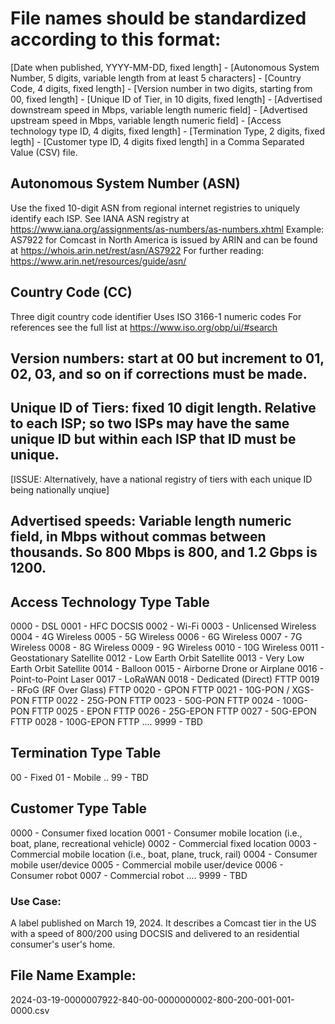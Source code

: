 # File names should be standardized according to this format:

[Date when published, YYYY-MM-DD, fixed length] - [Autonomous System Number, 5 digits, variable length from at least 5 characters] - 
[Country Code, 4 digits, fixed length] - [Version number in two digits, starting from 00, fixed length] - [Unique ID of Tier, in 10 digits, fixed length] - 
[Advertised downstream speed in Mbps, variable length numeric field] - [Advertised upstream speed in Mbps, variable length numeric field] - 
[Access technology type ID, 4 digits, fixed length] - [Termination Type, 2 digits, fixed legth] - [Customer type ID, 4 digits fixed length] in a 
Comma Separated Value (CSV) file.

## Autonomous System Number (ASN)
Use the fixed 10-digit ASN from regional internet registries to uniquely identify each ISP.
See IANA ASN registry at https://www.iana.org/assignments/as-numbers/as-numbers.xhtml
Example: AS7922 for Comcast in North America is issued by ARIN and can be found at https://whois.arin.net/rest/asn/AS7922
For further reading: https://www.arin.net/resources/guide/asn/

## Country Code (CC)
Three digit country code identifier
Uses ISO 3166-1 numeric codes
For references see the full list at https://www.iso.org/obp/ui/#search

## Version numbers: start at 00 but increment to 01, 02, 03, and so on if corrections must be made. 

## Unique ID of Tiers: fixed 10 digit length. Relative to each ISP; so two ISPs may have the same unique ID but within each ISP that ID must be unique.
[ISSUE: Alternatively, have a national registry of tiers with each unique ID being nationally unqiue]

## Advertised speeds: Variable length numeric field, in Mbps without commas between thousands. So 800 Mbps is 800, and 1.2 Gbps is 1200. 

## Access Technology Type Table
0000 - DSL
0001 - HFC DOCSIS
0002 - Wi-Fi
0003 - Unlicensed Wireless
0004 - 4G Wireless
0005 - 5G Wireless
0006 - 6G Wireless
0007 - 7G Wireless
0008 - 8G Wireless
0009 - 9G Wireless
0010 - 10G Wireless
0011 - Geostationary Satellite
0012 - Low Earth Orbit Satellite
0013 - Very Low Earth Orbit Satellite
0014 - Balloon
0015 - Airborne Drone or Airplane
0016 - Point-to-Point Laser
0017 - LoRaWAN 
0018 - Dedicated (Direct) FTTP
0019 - RFoG (RF Over Glass) FTTP
0020 - GPON FTTP
0021 - 10G-PON / XGS-PON FTTP
0022 - 25G-PON FTTP
0023 - 50G-PON FTTP
0024 - 100G-PON FTTP
0025 - EPON FTTP
0026 - 25G-EPON FTTP
0027 - 50G-EPON FTTP
0028 - 100G-EPON FTTP
....
9999 - TBD

## Termination Type Table
00 - Fixed
01 - Mobile
..
99 - TBD

## Customer Type Table
0000 - Consumer fixed location
0001 - Consumer mobile location (i.e., boat, plane, recreational vehicle)
0002 - Commercial fixed location
0003 - Commercial mobile location (i.e., boat, plane, truck, rail)
0004 - Consumer mobile user/device 
0005 - Commercial mobile user/device
0006 - Consumer robot
0007 - Commercial robot
....
9999 - TBD

### Use Case:
A label published on March 19, 2024. It describes a Comcast tier in the US with a speed of 800/200 using DOCSIS and delivered to an residential consumer's user's home. 

## File Name Example: 
2024-03-19-0000007922-840-00-0000000002-800-200-001-001-0000.csv

